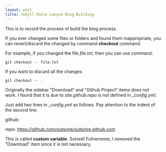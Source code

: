 ```yaml
---
layout: post
title: Jekyll Poole Lanyon Blog Building
---
```


<div class="message">
 This is to record the process of build the blog process.
</div>

If you ever changed some files or folders and found them inappropriate, you can revert/discard the changed by command <strong>checkout</strong> command.

For example, if you changed the file *file.txt*, then you can use command:

    git checkout -- file.txt

If you want to discard all the changes:

    git checkout -- .

Originally the sidebar "Download" and "Github Project" items does not work. I found that it is due to *site.github.repo* is not defined in *_config.yml*.

Just add two lines in *_config.yml* as follows. Pay attention to the indent of the second line.

github:

  repo:	https://github.com/outsinre/outsinre.github.com

This is called **custom variable**. Solved! Futhermore, I removed the "Download" item since it is not necessary.